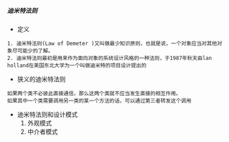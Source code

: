 ##### 迪米特法则

* 定义
```comment 
1. 迪米特法则(Law of Demeter )又叫做最少知识原则，也就是说，一个对象应当对其他对象尽可能少的了解。
2. 迪米特法则最初是用来作为面向对象的系统设计风格的一种法则，于1987年秋天由lan holland在美国东北大学为一个叫做迪米特的项目设计提出的
```

* 狭义的迪米特法则

```comment 
如果两个类不必彼此直接通信，那么这两个类就不应当发生直接的相互作用。
如果其中一个类需要调用另一类的某一个方法的话，可以通过第三者转发这个调用
```

* 迪米特法则和设计模式
    1. 外观模式
    2. 中介者模式
